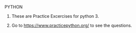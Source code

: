 PYTHON 

1. These are Practice Excercises for python 3.

2. Go to https://www.practicepython.org/ to see the questions.
